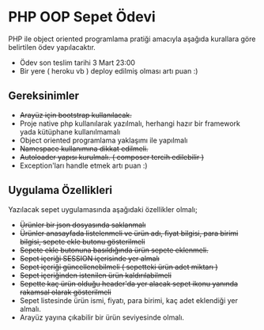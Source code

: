 # PHP OOP Sepet Ödevi

PHP ile object oriented programlama pratiği amacıyla aşağıda kurallara göre belirtilen ödev yapılacaktır. 


- Ödev son teslim tarihi 3 Mart 23:00
- Bir yere ( heroku vb ) deploy edilmiş olması artı puan :)

## Gereksinimler
- <s>Arayüz için bootstrap kullanılacak.</s>
- Proje native php kullanılarak yazılmalı, herhangi hazır bir framework yada kütüphane kullanılmamalı
- Object oriented programlama yaklaşımı ile yapılmalı
- <s>Namespace kullanımına dikkat edilmeli.</s>
- <s>Autoloader yapısı kurulmalı. ( composer tercih edilebilir )</s>
- Exception'ları handle etmek artı puan :)


## Uygulama Özellikleri
Yazılacak sepet uygulamasında aşağıdaki özellikler olmalı;
- <s>Ürünler bir json dosyasında saklanmalı</s>
- <s>Ürünler anasayfada listelenmeli ve ürün adı, fiyat bilgisi, para birimi bilgisi, sepete ekle butonu gösterilmeli</s>
- <s>Sepete ekle butonuna basıldığında ürün sepete eklenmeli.</s>
- <s>Sepet içeriği SESSION içerisinde yer almalı</s>
- <s>Sepet içeriği güncellenebilmeli ( sepetteki ürün adet miktarı )</s>
- <s>Sepet içeriğinden istenilen ürün kaldırılabilmeli</s>
- <s>Sepette kaç ürün olduğu header'da yer alacak sepet ikonu yanında rakamsal olarak gösterilmeli</s>
- Sepet listesinde ürün ismi, fiyatı, para birimi, kaç adet eklendiği yer almalı.
- Arayüz yayına çıkabilir bir ürün seviyesinde olmalı.

